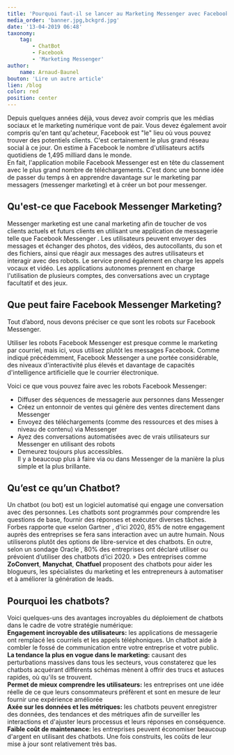 ```yaml
---
title: 'Pourquoi faut-il se lancer au Marketing Messenger avec Facebook: Guide du débutant'
media_order: 'banner.jpg,bckgrd.jpg'
date: '13-04-2019 06:48'
taxonomy:
    tag:
        - ChatBot
        - Facebook
        - 'Marketing Messenger'
author:
    name: Arnaud-Baunel
bouton: 'Lire un autre article'
lien: /blog
color: red
position: center
---
```


Depuis quelques années déjà, vous devez avoir compris que les médias sociaux et le marketing numérique vont de pair. 
Vous devez également avoir compris qu'en tant qu'acheteur, Facebook est "le" lieu où vous pouvez trouver des potentiels clients. C'est certainement le plus grand réseau social à ce jour. On estime à Facebook le nombre d'utilisateurs actifs quotidiens de 1,495 milliard dans le monde.<br> En fait, l'application mobile Facebook Messenger est en tête du classement avec le plus grand nombre de téléchargements.
C'est donc une bonne idée de passer du temps à en apprendre davantage sur le marketing par messagers (messenger marketing) et à créer un bot pour messenger. 

## Qu'est-ce que Facebook Messenger Marketing?

Messenger marketing est une canal marketing afin de toucher de vos clients actuels et futurs clients en utilisant une application de messagerie telle que Facebook Messenger .
Les utilisateurs peuvent envoyer des messages et échanger des photos, des vidéos, des autocollants, du son et des fichiers, ainsi que réagir aux messages des autres utilisateurs et interagir avec des robots. Le service prend également en charge les appels vocaux  et vidéo. Les applications autonomes prennent en charge l'utilisation de plusieurs comptes, des conversations avec un cryptage facultatif et des jeux.

## Que peut faire Facebook Messenger Marketing?

Tout d’abord, nous devons préciser ce que sont les robots sur Facebook Messenger.

Utiliser les robots Facebook Messenger est presque comme le marketing par courriel, mais ici, vous utilisez plutôt les messages Facebook.
Comme indiqué précédemment, Facebook Messenger a une portée considérable, des niveaux d'interactivité plus élevés et davantage de capacités d'intelligence artificielle que le courrier électronique.

Voici ce que vous pouvez faire avec les robots Facebook Messenger:
* Diffuser des séquences de messagerie aux personnes dans Messenger
* Créez un entonnoir de ventes qui génère des ventes directement dans Messenger
* Envoyez des téléchargements (comme des ressources et des mises à niveau de contenu) via Messenger
* Ayez des conversations automatisées avec de vrais utilisateurs sur Messenger en utilisant des robots
* Demeurez toujours plus accessibles.<br>
Il y a beaucoup plus à faire via ou dans Messenger de la manière la plus simple et la plus brillante.

## Qu’est ce qu’un Chatbot?

Un chatbot (ou bot) est un logiciel automatisé qui engage une conversation avec des personnes.
Les chatbots sont programmés pour comprendre les questions de base, fournir des réponses et exécuter diverses tâches. Forbes rapporte que «selon  Gartner , d'ici 2020, 85% de notre engagement auprès des entreprises se fera sans interaction avec un autre humain. Nous utiliserons plutôt des options de libre-service et des chatbots. En outre, selon un  sondage Oracle , 80% des entreprises ont déclaré utiliser ou prévoient d’utiliser des chatbots d’ici 2020. »
Des entreprises comme **ZoConvert**, **Manychat**, **Chatfuel** proposent des chatbots pour aider les blogueurs, les spécialistes du marketing et les entrepreneurs à automatiser et à améliorer la génération de leads.

## Pourquoi les chatbots?

Voici quelques-uns des avantages incroyables du déploiement de chatbots dans le cadre de votre stratégie numérique:<br>
**Engagement incroyable des utilisateurs:** les applications de messagerie ont remplacé les courriels et les appels téléphoniques. Un chatbot aide à combler le fossé de communication entre votre entreprise et votre public. <br>
**La tendance la plus en vogue dans le marketing:** causant des perturbations massives dans tous les secteurs, vous constaterez que les chatbots acquérant différents schémas mènent à offrir des trucs et astuces rapides, où qu'ils se trouvent.<br>
**Permet de mieux comprendre les utilisateurs:** les entreprises ont une idée réelle de ce que leurs consommateurs préfèrent et sont en mesure de leur fournir une expérience améliorée<br>
**Axée sur les données et les métriques:** les chatbots peuvent enregistrer des données, des tendances et des métriques afin de surveiller les interactions et d'ajuster leurs processus et leurs réponses en conséquence.<br>
**Faible coût de maintenance:** les entreprises peuvent économiser beaucoup d'argent en utilisant des chatbots. Une fois construits, les coûts de leur mise à jour sont relativement très bas.
